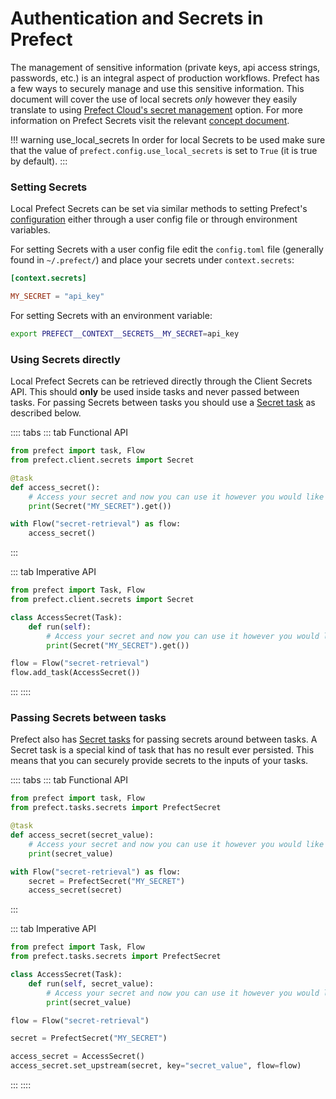 # Authentication and Secrets in Prefect

The management of sensitive information (private keys, api access strings, passwords, etc.) is an integral aspect of production workflows. Prefect has a few ways to securely manage and use this sensitive information. This document will cover the use of local secrets _only_ however they easily translate to using [Prefect Cloud's secret management](/orchestration/concepts/secrets.html) option. For more information on Prefect Secrets visit the relevant [concept document](/core/concepts/secrets.html).

!!! warning use_local_secrets
    In order for local Secrets to be used make sure that the value of `prefect.config.use_local_secrets` is set to `True` (it is true by default).
:::

### Setting Secrets

Local Prefect Secrets can be set via similar methods to setting Prefect's [configuration](/core/concepts/configuration.html) either through a user config file or through environment variables.

For setting Secrets with a user config file edit the `config.toml` file (generally found in `~/.prefect/`) and place your secrets under `context.secrets`:

```toml
[context.secrets]

MY_SECRET = "api_key"
```

For setting Secrets with an environment variable:

```sh
export PREFECT__CONTEXT__SECRETS__MY_SECRET=api_key
```

### Using Secrets directly

Local Prefect Secrets can be retrieved directly through the Client Secrets API. This should **only** be used inside tasks and never passed between tasks. For passing Secrets between tasks you should use a [Secret task](/api/latest/tasks/secrets.html) as described below.

:::: tabs
::: tab Functional API
```python
from prefect import task, Flow
from prefect.client.secrets import Secret

@task
def access_secret():
    # Access your secret and now you can use it however you would like
    print(Secret("MY_SECRET").get())

with Flow("secret-retrieval") as flow:
    access_secret()
```
:::

::: tab Imperative API
```python
from prefect import Task, Flow
from prefect.client.secrets import Secret

class AccessSecret(Task):
    def run(self):
        # Access your secret and now you can use it however you would like
        print(Secret("MY_SECRET").get())

flow = Flow("secret-retrieval")
flow.add_task(AccessSecret())
```
:::
::::

### Passing Secrets between tasks

Prefect also has [Secret tasks](/api/latest/tasks/secrets.html) for passing secrets around between tasks. A Secret task is a special kind of task that has no result ever persisted. This means that you can securely provide secrets to the inputs of your tasks.

:::: tabs
::: tab Functional API
```python
from prefect import task, Flow
from prefect.tasks.secrets import PrefectSecret

@task
def access_secret(secret_value):
    # Access your secret and now you can use it however you would like
    print(secret_value)

with Flow("secret-retrieval") as flow:
    secret = PrefectSecret("MY_SECRET")
    access_secret(secret)
```
:::

::: tab Imperative API
```python
from prefect import Task, Flow
from prefect.tasks.secrets import PrefectSecret

class AccessSecret(Task):
    def run(self, secret_value):
        # Access your secret and now you can use it however you would like
        print(secret_value)

flow = Flow("secret-retrieval")

secret = PrefectSecret("MY_SECRET")

access_secret = AccessSecret()
access_secret.set_upstream(secret, key="secret_value", flow=flow)
```
:::
::::
